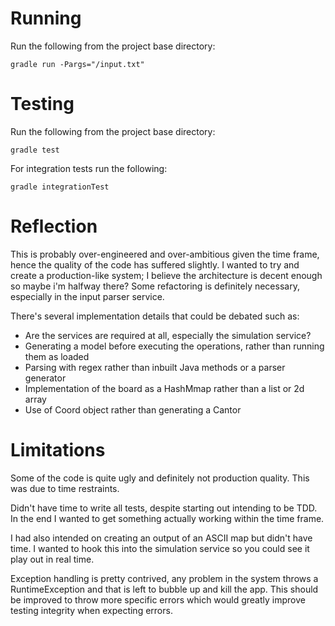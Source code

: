 Running
=======

Run the following from the project base directory:

	gradle run -Pargs="/input.txt"
	
Testing
=======

Run the following from the project base directory:

	gradle test

For integration tests run the following:

	gradle integrationTest


Reflection
==========

This is probably over-engineered and over-ambitious given the time frame, hence the quality of 
the code has suffered slightly. I wanted to try and create a production-like system; I believe the 
architecture is decent enough so maybe i'm halfway there? Some refactoring is definitely necessary, 
especially in the input parser service.

There's several implementation details that could be debated such as:

* Are the services are required at all, especially the simulation service?
* Generating a model before executing the operations, rather than running them as loaded
* Parsing with regex rather than inbuilt Java methods or a parser generator
* Implementation of the board as a HashMmap rather than a list or 2d array
* Use of Coord object rather than generating a Cantor


Limitations
===========

Some of the code is quite ugly and definitely not production quality. This was due to time 
restraints.

Didn't have time to write all tests, despite starting out intending to be TDD. In the end 
I wanted to get something actually working within the time frame.

I had also intended on creating an output of an ASCII map but didn't have time. I wanted 
to hook this into the simulation service so you could see it play out in real time.

Exception handling is pretty contrived, any problem in the system throws a RuntimeException 
and that is left to bubble up and kill the app. This should be improved to throw more 
specific errors which would greatly improve testing integrity when expecting errors.